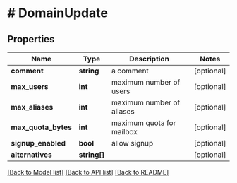 # # DomainUpdate

## Properties

Name | Type | Description | Notes
------------ | ------------- | ------------- | -------------
**comment** | **string** | a comment | [optional]
**max_users** | **int** | maximum number of users | [optional]
**max_aliases** | **int** | maximum number of aliases | [optional]
**max_quota_bytes** | **int** | maximum quota for mailbox | [optional]
**signup_enabled** | **bool** | allow signup | [optional]
**alternatives** | **string[]** |  | [optional]

[[Back to Model list]](../../README.md#models) [[Back to API list]](../../README.md#endpoints) [[Back to README]](../../README.md)
